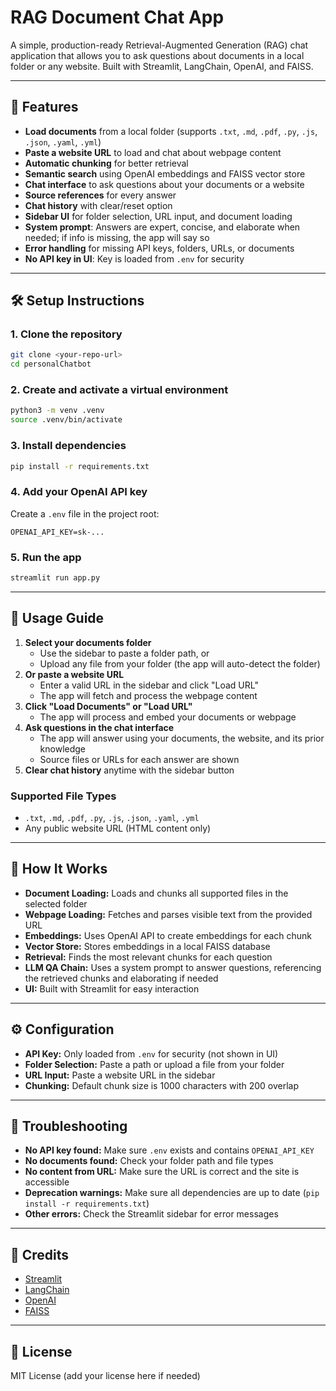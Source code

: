 # RAG Document Chat App

A simple, production-ready Retrieval-Augmented Generation (RAG) chat application that allows you to ask questions about documents in a local folder or any website. Built with Streamlit, LangChain, OpenAI, and FAISS.

---

## 🚀 Features
- **Load documents** from a local folder (supports `.txt`, `.md`, `.pdf`, `.py`, `.js`, `.json`, `.yaml`, `.yml`)
- **Paste a website URL** to load and chat about webpage content
- **Automatic chunking** for better retrieval
- **Semantic search** using OpenAI embeddings and FAISS vector store
- **Chat interface** to ask questions about your documents or a website
- **Source references** for every answer
- **Chat history** with clear/reset option
- **Sidebar UI** for folder selection, URL input, and document loading
- **System prompt**: Answers are expert, concise, and elaborate when needed; if info is missing, the app will say so
- **Error handling** for missing API keys, folders, URLs, or documents
- **No API key in UI**: Key is loaded from `.env` for security

---

## 🛠️ Setup Instructions

### 1. Clone the repository
```bash
git clone <your-repo-url>
cd personalChatbot
```

### 2. Create and activate a virtual environment
```bash
python3 -m venv .venv
source .venv/bin/activate
```

### 3. Install dependencies
```bash
pip install -r requirements.txt
```

### 4. Add your OpenAI API key
Create a `.env` file in the project root:
```
OPENAI_API_KEY=sk-...
```

### 5. Run the app
```bash
streamlit run app.py
```

---

## 📂 Usage Guide

1. **Select your documents folder**
   - Use the sidebar to paste a folder path, or
   - Upload any file from your folder (the app will auto-detect the folder)
2. **Or paste a website URL**
   - Enter a valid URL in the sidebar and click "Load URL"
   - The app will fetch and process the webpage content
3. **Click "Load Documents" or "Load URL"**
   - The app will process and embed your documents or webpage
4. **Ask questions in the chat interface**
   - The app will answer using your documents, the website, and its prior knowledge
   - Source files or URLs for each answer are shown
5. **Clear chat history** anytime with the sidebar button

### Supported File Types
- `.txt`, `.md`, `.pdf`, `.py`, `.js`, `.json`, `.yaml`, `.yml`
- Any public website URL (HTML content only)

---

## 🧠 How It Works
- **Document Loading:** Loads and chunks all supported files in the selected folder
- **Webpage Loading:** Fetches and parses visible text from the provided URL
- **Embeddings:** Uses OpenAI API to create embeddings for each chunk
- **Vector Store:** Stores embeddings in a local FAISS database
- **Retrieval:** Finds the most relevant chunks for each question
- **LLM QA Chain:** Uses a system prompt to answer questions, referencing the retrieved chunks and elaborating if needed
- **UI:** Built with Streamlit for easy interaction

---

## ⚙️ Configuration
- **API Key:** Only loaded from `.env` for security (not shown in UI)
- **Folder Selection:** Paste a path or upload a file from your folder
- **URL Input:** Paste a website URL in the sidebar
- **Chunking:** Default chunk size is 1000 characters with 200 overlap

---

## 🐞 Troubleshooting
- **No API key found:** Make sure `.env` exists and contains `OPENAI_API_KEY`
- **No documents found:** Check your folder path and file types
- **No content from URL:** Make sure the URL is correct and the site is accessible
- **Deprecation warnings:** Make sure all dependencies are up to date (`pip install -r requirements.txt`)
- **Other errors:** Check the Streamlit sidebar for error messages

---

## 🙏 Credits
- [Streamlit](https://streamlit.io/)
- [LangChain](https://python.langchain.com/)
- [OpenAI](https://platform.openai.com/)
- [FAISS](https://github.com/facebookresearch/faiss)

---

## 📄 License
MIT License (add your license here if needed) 
